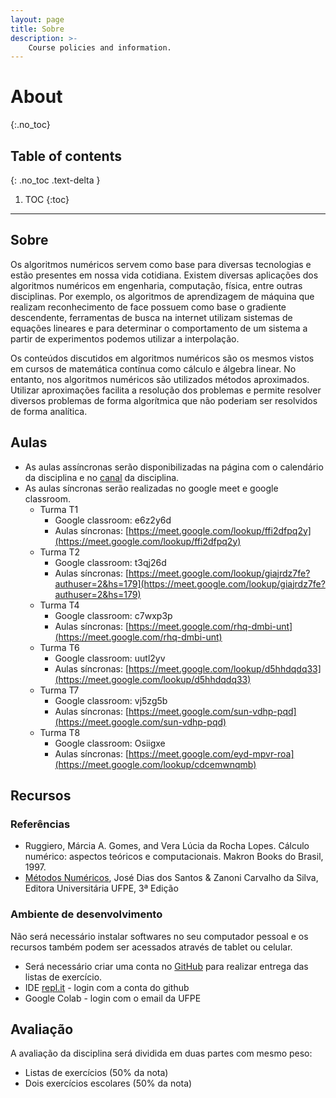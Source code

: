 ```yaml
---
layout: page
title: Sobre
description: >-
    Course policies and information.
---
```


# About
{:.no_toc}

## Table of contents
{: .no_toc .text-delta }

1. TOC
{:toc}

---

## Sobre

Os algoritmos numéricos servem como base para diversas tecnologias e estão presentes em nossa vida cotidiana. Existem diversas aplicações dos algoritmos numéricos em engenharia, computação, física, entre outras disciplinas. Por exemplo, os algoritmos de aprendizagem de máquina que realizam reconhecimento de face possuem como base o gradiente descendente, ferramentas de busca na internet utilizam sistemas de equações lineares e para determinar o comportamento de um sistema a partir de experimentos podemos utilizar a interpolação.

Os conteúdos discutidos em algoritmos numéricos são os mesmos vistos em cursos de matemática contínua como cálculo e álgebra linear. No entanto, nos algoritmos numéricos são utilizados métodos aproximados. Utilizar aproximações facilita a resolução dos problemas e permite resolver diversos problemas de forma algorítmica que não poderiam ser resolvidos de forma analítica.


## Aulas

- As aulas assíncronas serão disponibilizadas na página com o calendário da disciplina e no [canal](https://www.youtube.com/playlist?list=PL__joaA2Kg3FYyN7k_ueF8MuYsTauaoBD) da disciplina.
- As aulas síncronas serão realizadas no google meet e google classroom.
  - Turma T1
    - Google classroom: e6z2y6d
    - Aulas síncronas: [https://meet.google.com/lookup/ffi2dfpq2y](https://meet.google.com/lookup/ffi2dfpq2y)
  - Turma T2
    - Google classroom: t3qj26d
    - Aulas síncronas: [https://meet.google.com/lookup/giajrdz7fe?authuser=2&hs=179](https://meet.google.com/lookup/giajrdz7fe?authuser=2&hs=179)
  - Turma T4
    - Google classroom: c7wxp3p
    - Aulas síncronas: [https://meet.google.com/rhq-dmbi-unt](https://meet.google.com/rhq-dmbi-unt)
  - Turma T6
    - Google classroom: uutl2yv
    - Aulas síncronas: [https://meet.google.com/lookup/d5hhdqdq33](https://meet.google.com/lookup/d5hhdqdq33)
  - Turma T7
    - Google classroom: vj5zg5b
    - Aulas síncronas: [https://meet.google.com/sun-vdhp-pqd](https://meet.google.com/sun-vdhp-pqd)
  - Turma T8
    - Google classroom: Osiigxe
    - Aulas síncronas: [https://meet.google.com/eyd-mpvr-roa](https://meet.google.com/lookup/cdcemwnqmb)

## Recursos

### Referências
- Ruggiero, Márcia A. Gomes, and Vera Lúcia da Rocha Lopes. Cálculo numérico: aspectos teóricos e computacionais. Makron Books do Brasil, 1997.
- [Métodos Numéricos](http://www.loja.edufpe.com.br/portal/spring/livro/detalhe/67), José Dias dos Santos & Zanoni Carvalho da Silva, Editora Universitária UFPE, 3ª Edição

### Ambiente de desenvolvimento
Não será necessário instalar softwares no seu computador pessoal e os recursos também podem ser acessados através de tablet ou celular.
- Será necessário criar uma conta no [GitHub](www.github.com) para realizar entrega das listas de exercício.
- IDE [repl.it](https://replit.com/) - login com a conta do github
- Google Colab - login com o email da UFPE



## Avaliação

A avaliação da disciplina será dividida em duas partes com mesmo peso:
- Listas de exercícios (50% da nota)
- Dois exercícios escolares (50% da nota)
